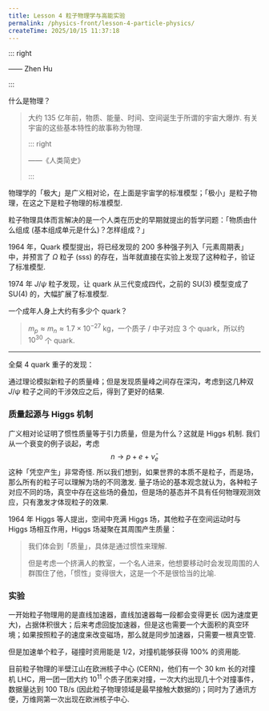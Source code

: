 ```yaml
---
title: Lesson 4 粒子物理学与高能实验
permalink: /physics-front/lesson-4-particle-physics/
createTime: 2025/10/15 11:37:18
---
```

::: right

—— Zhen Hu

:::

什么是物理？

> 大约 135 亿年前，物质、能量、时间、空间诞生于所谓的宇宙大爆炸. 有关宇宙的这些基本特性的故事称为物理.
>
> ::: right
>
> ——《人类简史》
>
> :::

物理学的「极大」是广义相对论，在上面是宇宙学的标准模型；「极小」是粒子物理，在这之下是粒子物理的标准模型.

粒子物理具体而言解决的是一个人类在历史的早期就提出的哲学问题：「物质由什么组成 (基本组成单元是什么)？怎样组成？」

1964 年，Quark 模型提出，将已经发现的 200 多种强子列入「元素周期表」中，并预言了 $\Omega$ 粒子 (sss) 的存在，当年就直接在实验上发现了这种粒子，验证了标准模型.

1974 年 $J/\psi$ 粒子发现，让 quark 从三代变成四代，之前的 $\text{SU}(3)$ 模型变成了 $\text{SU}(4)$ 的，大幅扩展了标准模型.

一个成年人身上大约有多少个 quark？

> $m_p\approx m_n\approx 1.7\times10^{-27}\text{ kg}$，一个质子 / 中子对应 3 个 quark，所以约 $10^{30}$ 个 quark.

---

全粲 4 quark 重子的发现：

通过理论模拟新粒子的质量峰；但是发现质量峰之间存在深沟，考虑到这几种双 $J/\psi$ 粒子之间的干涉效应之后，得到了更好的结果.

### 质量起源与 Higgs 机制

广义相对论证明了惯性质量等于引力质量，但是为什么？这就是 Higgs 机制. 我们从一个衰变的例子谈起，考虑
$$
n\to p+e+\bar{\nu}_e
$$
这种「凭空产生」非常奇怪. 所以我们想到，如果世界的本质不是粒子，而是场，那么所有的粒子可以理解为场的不同激发. 量子场论的基本观念就认为，各种粒子对应不同的场，真空中存在这些场的叠加，但是场的基态并不具有任何物理观测效应，只有激发才体现粒子的效果.

1964 年 Higgs 等人提出，空间中充满 Higgs 场，其他粒子在空间运动时与 Higgs 场相互作用，Higgs 场凝聚在其周围产生质量：

> 我们体会到「质量」，具体是通过惯性来理解.
>
> 但是考虑一个挤满人的教室，一个名人进来，他想要移动时会发现周围的人群围住了他，「惯性」变得很大，这是一个不是很恰当的比喻.

### 实验

一开始粒子物理用的是直线加速器，直线加速器每一段都会变得更长 (因为速度更大)，占据体积很大；后来考虑回旋加速器，但是这也需要一个大面积的真空环境；如果按照粒子的速度来改变磁场，那么就是同步加速器，只需要一根真空管.

但是加速单个粒子，碰撞时资用能是 $1/2$，对撞机能够获得 $100\%$ 的资用能.

目前粒子物理的半壁江山在欧洲核子中心 (CERN)，他们有一个 $30\text{ km}$ 长的对撞机 LHC，用一团一团大约 $10^{11}$ 个质子团来对撞，一次大约出现几十个对撞事件，数据量达到 $100\text{ TB/s}$ (因此粒子物理领域是最早接触大数据的)；同时为了通讯方便，万维网第一次出现在欧洲核子中心.

